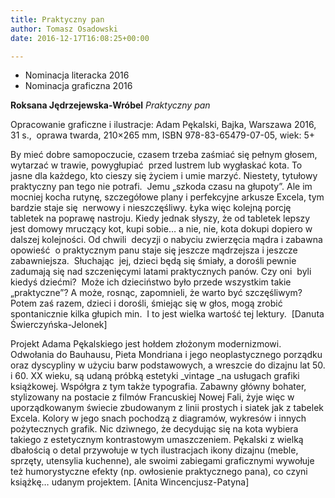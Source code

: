 ```yaml
---
title: Praktyczny pan
author: Tomasz Osadowski
date: 2016-12-17T16:08:25+00:00

---
```

  * Nominacja literacka 2016
  * Nominacja graficzna 2016

**Roksana Jędrzejewska-Wróbel** _Praktyczny pan_

Opracowanie graficzne i ilustracje: Adam Pękalski, Bajka, Warszawa 2016, 31 s.,  oprawa twarda, 210&#215;265 mm, ISBN 978-83-65479-07-05, wiek: 5+

 

By mieć dobre samopoczucie, czasem trzeba zaśmiać się pełnym głosem, wytarzać w trawie, powygłupiać  przed lustrem lub wygłaskać kota. To jasne dla każdego, kto cieszy się życiem i umie marzyć. Niestety, tytułowy praktyczny pan tego nie potrafi.  Jemu „szkoda czasu na głupoty”. Ale im mocniej kocha rutynę, szczegółowe plany i perfekcyjne arkusze Excela, tym bardzie staje się  nerwowy i nieszczęśliwy. Łyka więc kolejną porcję tabletek na poprawę nastroju. Kiedy jednak słyszy, że od tabletek lepszy jest domowy mruczący kot, kupi sobie… a nie, nie, kota dokupi dopiero w dalszej kolejności. Od chwili  decyzji o nabyciu zwierzęcia mądra i zabawna  opowieść  o praktycznym panu staje się jeszcze mądrzejsza i jeszcze zabawniejsza.  Słuchając  jej, dzieci będą się śmiały, a dorośli pewnie zadumają się nad szczenięcymi latami praktycznych panów. Czy oni  byli kiedyś dziećmi?  Może ich dzieciństwo było przede wszystkim takie „praktyczne”? A może, rosnąc, zapomnieli, że warto być szczęśliwym? Potem zaś razem, dzieci i dorośli, śmiejąc się w głos, mogą zrobić spontanicznie kilka głupich min.  I to jest wielka wartość tej lektury.  [Danuta Świerczyńska-Jelonek]

Projekt Adama Pękalskiego jest hołdem złożonym modernizmowi. Odwołania do Bauhausu, Pieta Mondriana i jego neoplastycznego porządku oraz dyscypliny w użyciu barw podstawowych, a wreszcie do dizajnu lat 50. i 60. XX wieku, są udaną próbką estetyki _vintage _na usługach grafiki książkowej. Współgra z tym także typografia. Zabawny główny bohater, stylizowany na postacie z filmów Francuskiej Nowej Fali, żyje więc w uporządkowanym świecie zbudowanym z linii prostych i siatek jak z tabelek Excela. Kolory w jego snach pochodzą z diagramów, wykresów i innych pożytecznych grafik. Nic dziwnego, że decydując się na kota wybiera takiego z estetycznym kontrastowym umaszczeniem. Pękalski z wielką dbałością o detal przywołuje w tych ilustracjach ikony dizajnu (meble, sprzęty, utensylia kuchenne), ale swoimi zabiegami graficznymi wywołuje też humorystyczne efekty (np. owłosienie praktycznego pana), co czyni książkę… udanym projektem. [Anita Wincencjusz-Patyna]
